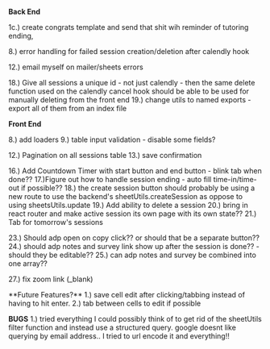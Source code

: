 **Back End**

<!-- 1.)parse roster for graduated students - del graduated students** -->
<!-- 1a) still need to delete that shit! -->
<!-- 1b.)create congrats email list -->

1c.) create congrats template and send that shit wih reminder of tutoring ending,

<!-- 2.)parse sessions - check dates for upcoming sessions to be used for session email reminders -->
<!-- 3.)parse roster - gather email addresses to generate weekly blast emails -->
<!-- 4.) Setup cron job for reminder emails -->
<!-- 5.) Setup cron job for blast emails -->
<!-- 6.) Calendly API integration to automatically update the sessions sheet -->

<!-- 7.) try/catch error handling in the utils -->

8.) error handling for failed session creation/deletion after calendly hook

<!-- 9.) setup bcc or cc to myself for copy of email confirmations -->

<!-- 10.) Update sheetsUtils to utilize queries where possible -->
<!-- 11.) add more robust routes to handle more specific calls from the front end -->

12.) email myself on mailer/sheets errors

<!-- 13.) rewrite 'getAllRows' as "getSessionData" -->

<!-- 14.) **_Figure out how to get calendly hooks to work with the wwwhisper auth system!_** -->

<!-- 15.) set no-show and b2b as false by default? -->
<!-- 16.) **_Figure out the best way to handle reoccurring sessions!_** -->

<!-- 17.) Set the session reminder email for a later time -->

18.) Give all sessions a unique id - not just calendly - then the same delete function used on the calendly cancel hook should be able to be used for manually deleting from the front end
19.) change utils to named exports - export all of them from an index file

**Front End**

<!-- 1.)generate adp notes based on session info - this could be done from the front end as the data will already be displayed there -->

<!-- 2.)embed and autofill for tutor survey -->

<!-- 3.) copy student class code and student eval form to clipboard -->

<!-- 4.) move filtering logic to the backend -->

<!-- 5.) Make session cell editable & update google sheet -->

<!-- 6.) manually add to roster & session tables & update google sheet -->
<!-- 7.) Seperate roster and sessions editing -->

8.) add loaders
9.) table input validation - disable some fields?

<!-- 10.) **refactor error handling - remove handling from lifecycle methods** -->
<!-- 11.) move in line function calls from render into new method -->

12.) Pagination on all sessions table
13.) save confirmation

<!-- 14.)**start building active session page** -->

<!-- 15.) **_Refactor table data show - add student session time and my session time_** -->

16.) Add Countdown Timer with start button and end button - blink tab when done??
17.)Figure out how to handle session ending - auto fill time-in/time-out if possible??
18.) the create session button should probably be using a new route to use the backend's sheetUtils.createSession as oppose to using sheetsUtils.update
19.) Add ability to delete a session
20.) bring in react router and make active session its own page with its own state??
21.) Tab for tomorrow's sessions

<!-- 22.) Make everything look better! -->

23.) Should adp open on copy click?? or should that be a separate button??
24.) should adp notes and survey link show up after the session is done?? - should they be editable??
25.) can adp notes and survey be combined into one array??

<!-- 26.) fix embedded for styling.. again -->

27.) fix zoom link (\_blank)

\*\*Future Features?\*\*
1.) save cell edit after clicking/tabbing instead of having to hit enter.
2.) tab between cells to edit if possible

**BUGS**
1.) tried everything I could possibly think of to get rid of the sheetUtils filter function and instead use a structured query. google doesnt like querying by email address.. I tried to url encode it and everything!!

<!-- 2.) A calendly event showed up in sheets one day ahead of the actual date.. could not recreate -->
